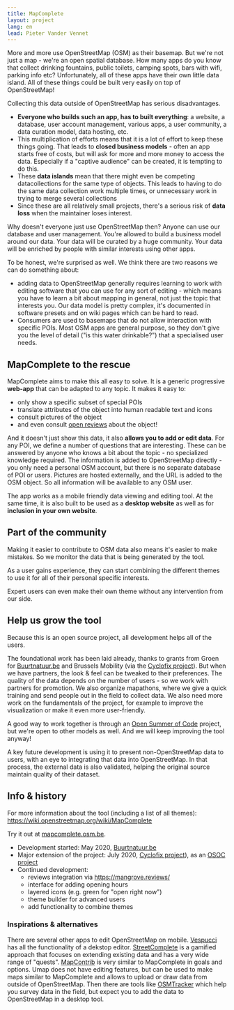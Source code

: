 ```yaml
---
title: MapComplete
layout: project
lang: en
lead: Pieter Vander Vennet
---
```




More and more use OpenStreetMap (OSM) as their basemap. But we're not just a map - we're an open spatial database. How many apps do you know that collect drinking fountains, public toilets, camping spots, bars with wifi, parking info etc? Unfortunately, all of these apps have their own little data island. All of these things could be built very easily on top of OpenStreetMap! 

Collecting this data outside of OpenStreetMap has serious disadvantages.
* **Everyone who builds such an app, has to built everything**: a website, a database, user account management, various apps, a user community, a data curation model, data hosting, etc. 
* This multiplication of efforts means that it is a lot of effort to keep these things going. That leads to **closed business models** - often an app starts free of costs, but will ask for more and more money to access the data. Especially if a "captive audience" can be created, it is tempting to do this.
* These **data islands** mean that there might even be competing datacollections for the same type of objects. This leads to having to do the same data collection work multiple times, or unnecessary work in trying to merge several collections
* Since these are all relatively small projects, there's a serious risk of **data loss** when the maintainer loses interest.

Why doesn't everyone just use OpenStreetMap then? Anyone can use our database and user management. You're allowed to build a business model around our data. Your data will be curated by a huge community. Your data will be enriched by people with similar interests using other apps.

To be honest, we're surprised as well. We think there are two reasons we can do something about:
* adding data to OpenStreetMap generally requires learning to work with editing software that you can use for any sort of editing - which means you have to learn a bit about mapping in general, not just the topic that interests you. Our data model is pretty complex, it's documented in software presets and on wiki pages which can be hard to read.
* Consumers are used to basemaps that do not allow interaction with specific POIs. Most OSM apps are general purpose, so they don't give you the level of detail ("is this water drinkable?") that a specialised user needs.

## MapComplete to the rescue

MapComplete aims to make this all easy to solve. It is a generic progressive **web-app** that can be adapted to any topic. It makes it easy to:

- only show a specific subset of special POIs
- translate attributes of the object into human readable text and icons
- consult pictures of the object
- and even consult [open reviews](https://mangrove.reviews/) about the object!

And it doesn't just show this data, it also **allows you to add or edit data**. For any POI, we define a number of questions that are interesting. These can be answered by anyone who knows a bit about the topic - no specialized knowledge required. The information is added to OpenStreetMap directly - you only need a personal OSM account, but there is no separate database of POI or users. Pictures are hosted externally, and the URL is added to the OSM object. So all information will be available to any OSM user.

The app works as a mobile friendly data viewing and editing tool. At the same time, it is also built to be used as a **desktop website** as well as for **inclusion in your own website**.

## Part of the community

Making it easier to contribute to OSM data also means it's easier to make mistakes. So we monitor the data that is being generated by the tool.

As a user gains experience, they can start combining the different themes to use it for all of their personal specific interests. 

Expert users can even make their own theme without any intervention from our side.

## Help us grow the tool

Because this is an open source project, all development helps all of the users.

The foundational work has been laid already, thanks to grants from Groen for [Buurtnatuur.be](https://buurtnatuur.be/) and Brussels Mobility (via the [Cyclofix project](https://cyclofix.osm.be)). But when we have partners, the look & feel can be tweaked to their preferences. The quality of the data depends on the number of users - so we work with partners for promotion. We also organize mapathons, where we give a quick training and send people out in the field to collect data. We also need more work on the fundamentals of the project, for example to improve the visualization or make it even more user-friendly.

A good way to work together is through an [Open Summer of Code](https://osoc.be/) project, but we're open to other models as well. And we will keep improving the tool anyway!

A key future development is using it to present non-OpenStreetMap data to users, with an eye to integrating that data into OpenStreetMap. In that process, the external data is also validated, helping the original source maintain quality of their dataset.


## Info & history

For more information about the tool (including a list of all themes): https://wiki.openstreetmap.org/wiki/MapComplete

Try it out at [mapcomplete.osm.be](https://mapcomplete.osm.be/). 

* Development started: May 2020, [Buurtnatuur.be](https://buurtnatuur.be/)
* Major extension of the project: July 2020, [Cyclofix project](https://cyclofix.osm.be)), as an [OSOC project](https://osoc.be/editions/2020/cyclofix)
* Continued development:
    * reviews integration via https://mangrove.reviews/
    * interface for adding opening hours
    * layered icons (e.g. green for "open right now")
    * theme builder for advanced users
    * add functionality to combine themes

### Inspirations & alternatives
There are several other apps to edit OpenStreetMap on mobile. [Vespucci](https://wiki.openstreetmap.org/wiki/Vespucci) has all the functionality of a dekstop editor. [StreetComplete](https://wiki.openstreetmap.org/wiki/StreetComplete) is a gamified approach that focuses on extending existing data and has a very wide range of "quests". [MapContrib](https://wiki.openstreetmap.org/wiki/MapContrib) is very similar to MapComplete in goals and options. Umap does not have editing features, but can be used to make maps similar to MapComplete and allows to upload or draw data from outside of OpenStreetMap. Then there are tools like [OSMTracker](https://wiki.openstreetmap.org/wiki/OSMTracker_(Android)) which help you survey data in the field, but expect you to add the data to OpenStreetMap in a desktop tool.

